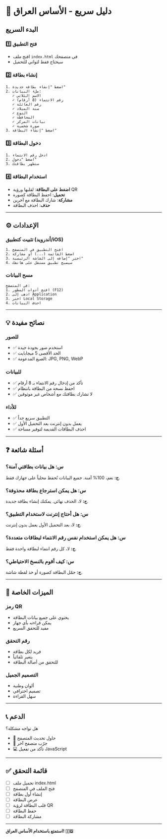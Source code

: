 # 📱 دليل سريع - الأساس العراق

## البدء السريع

### 1️⃣ فتح التطبيق
- افتح ملف `index.html` في متصفحك
- سيحتاج فقط لثواني للتحميل

### 2️⃣ إنشاء بطاقة
```
1. اضغط "إنشاء بطاقة جديدة"
2. ملء البيانات:
   ✓ الاسم الثلاثي
   ✓ رقم الانتماء (8 أرقام)
   ✓ رقم العائلة
   ✓ سنة الميلاد
   ✓ النوع
   ✓ المحافظة
   ✓ بيانات المركز
   ✓ صورة شخصية
3. اضغط "إنشاء البطاقة"
```

### 3️⃣ دخول البطاقة
```
1. ادخل رقم الانتماء
2. اضغط "دخول"
3. ستظهر بطاقتك
```

### 4️⃣ استخدام البطاقة
- **اضغط على البطاقة**: لقلبها ورؤية QR
- **تحميل**: احفظ البطاقة كصورة
- **مشاركة**: شارك البطاقة مع آخرين
- **حذف**: احذف البطاقة

---

## ⚙️ الإعدادات

### تثبيت كتطبيق (أندرويد/iOS)
```
1. افتح التطبيق في المتصفح
2. اضغط القائمة (...) أو مشاركة
3. اختر "إضافة إلى الشاشة الرئيسية"
4. سيصبح تطبيق مستقل على هاتفك
```

### مسح البيانات
```
في المتصفح:
1. افتح أدوات المطور (F12)
2. اذهب إلى Application
3. اختر Local Storage
4. احذف البيانات
```

---

## 💡 نصائح مفيدة

### للصور
- ✅ استخدم صور بجودة جيدة
- ✅ الحد الأقصى 5 ميجابايت
- ✅ الصيغ المدعومة: JPG, PNG, WebP

### للبيانات
- ✅ تأكد من إدخال رقم الانتماء بـ 8 أرقام
- ✅ احفظ نسخة من البطاقة بانتظام
- ✅ لا تشارك بطاقتك مع أشخاص غير موثوقين

### للأداء
- ✅ التطبيق سريع جداً
- ✅ يعمل بدون إنترنت بعد التحميل الأول
- ✅ احذف البطاقات القديمة لتوفير مساحة

---

## ❓ أسئلة شائعة

### س: هل بيانات بطاقتي آمنة؟
**ج:** نعم، 100% آمنة. جميع البيانات تُحفظ محلياً على جهازك فقط.

### س: هل يمكن استرجاع بطاقة محذوفة؟
**ج:** لا، الحذف نهائي. يمكنك إنشاء بطاقة جديدة.

### س: هل أحتاج إنترنت لاستخدام التطبيق؟
**ج:** لا، بعد التحميل الأول يعمل بدون إنترنت.

### س: هل يمكن استخدام نفس رقم الانتماء لبطاقات متعددة؟
**ج:** لا، كل رقم انتماء لبطاقة واحدة فقط.

### س: كيف أقوم بالنسخ الاحتياطي؟
**ج:** حمّل البطاقة كصورة أو خذ لقطة شاشة.

---

## 🚀 الميزات الخاصة

### رمز QR
- يحتوي على جميع بيانات البطاقة
- يمكن قراءته بأي جهاز
- مفيد للتحقق السريع

### رقم التحقق
- فريد لكل بطاقة
- يتغير تلقائياً
- للتحقق من أصالة البطاقة

### التصميم الجميل
- ألوان وطنية
- تصميم احترافي
- سهل القراءة

---

## 📞 الدعم

هل تواجه مشكلة؟
- 🔄 حاول تحديث المتصفح
- 📱 جرّب متصفح آخر
- 💻 تأكد من تفعيل JavaScript

---

## ✅ قائمة التحقق

- [ ] تحميل ملف index.html
- [ ] فتح الملف في المتصفح
- [ ] إنشاء أول بطاقة
- [ ] عرض البطاقة
- [ ] قلب البطاقة لرؤية QR
- [ ] حفظ البطاقة
- [ ] مشاركة البطاقة

---

**استمتع باستخدام الأساس العراق! 🇮🇶**
